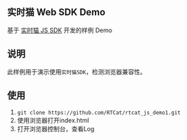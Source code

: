 ## 实时猫 Web SDK Demo
基于 [实时猫 JS SDK](https://shishimao.com) 开发的样例 Demo

## 说明
此样例用于演示使用`实时猫SDK`，检测浏览器兼容性。

## 使用
1. `git clone https://github.com/RTCat/rtcat_js_demo1.git`
2. 使用浏览器打开index.html
3. 打开浏览器控制台，查看Log





